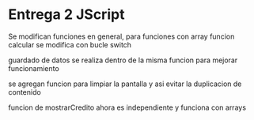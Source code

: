 # Entrega 2 JScript

Se modifican funciones en general, para funciones con array
funcion calcular se modifica con  bucle switch

guardado de datos se realiza dentro de la misma funcion para mejorar funcionamiento

se agregan funcion para limpiar la pantalla y asi evitar la duplicacion de contenido

funcion de mostrarCredito ahora es independiente y funciona con arrays